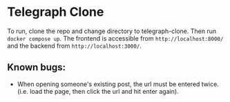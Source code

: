 # Telegraph Clone

To run, clone the repo and change directory to telegraph-clone.
Then run `docker compose up`.
The frontend is accessible from `http://localhost:8000/` and the backend from `http://localhost:3000/`.

## Known bugs:
- When opening someone's existing post, the url must be entered twice. (i.e. load the page, then click the url and hit enter again).
